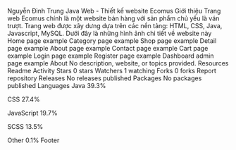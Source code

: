 Nguyễn Đình Trung
Java Web - Thiết kế website Ecomus
Giới thiệu
Trang web Ecomus chính là một website bán hàng với sản phẩm chủ yếu là ván trượt.
Trang web được xây dưng dựa trên các nền tảng: HTML, CSS, Java, Javascript, MySQL.
Dưới đây là những hình ảnh chi tiết về website này
Home page example
Category page example
Shop page example
Detail page example
About page example
Contact page example
Cart page example
Login page example
Register page example
Dashboard admin page example
About
No description, website, or topics provided.
Resources
 Readme
 Activity
Stars
 0 stars
Watchers
 1 watching
Forks
 0 forks
Report repository
Releases
No releases published
Packages
No packages published
Languages
Java
39.3%
 
CSS
27.4%
 
JavaScript
19.7%
 
SCSS
13.5%
 
Other
0.1%
Footer
